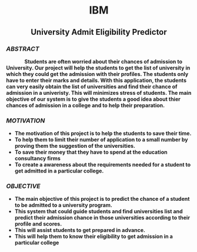 <b><h1 align="center">IBM</h1><b>

<b><h2 align="center">University Admit Eligibility Predictor</h2><b>

<i><h3>ABSTRACT</h3></i>  
 
<p>&nbsp; &nbsp; &nbsp; &nbsp; &nbsp; &nbsp; &nbsp; &nbsp;Students are often worried about their chances of admission to University. Our project will help the students to get the list of university in which they could get the admission with their profiles. The students only have to enter their marks and details. With this application, the students can very easily obtain the list of universities and find their chance of admission in a univeristy. This will minimizes stress of students. The main objective of our system is to give the students a good idea about thier chances of admission in a college and to help their preparation.</p>  

<i><h3>MOTIVATION</h3></i>
<ul>
 <li>The motivation of this project is to help the students to save their time.
 <li>To help them to limit their number of application to a small number by proving them the suggestion of the universities.
 <li>To save their money that they have to spend at the education consultancy firms
 <li>To create a awareness about the requirements needed for a student to get admitted in a particular college.
</ul>

<i><h3>OBJECTIVE</h3></i>
<ul>
<li>The main objective of this project is to predict the chance of a student to be admitted to a university program.
<li>This system that could guide students and find universities list and predict their admission chance in those universities according to their profile and scores.
<li>This will assist students to get prepared in advance.
<li>This will help them to know their eligibility to get admission in a particular college
</ul>



